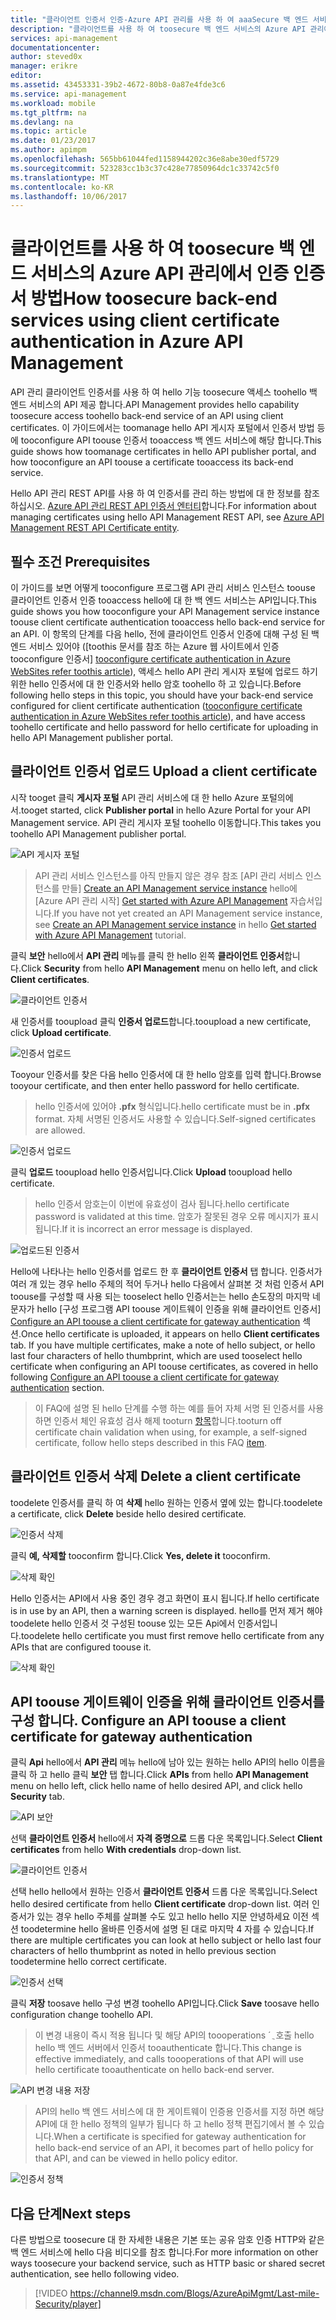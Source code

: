 ```yaml
---
title: "클라이언트 인증서 인증-Azure API 관리를 사용 하 여 aaaSecure 백 엔드 서비스 | Microsoft Docs"
description: "클라이언트를 사용 하 여 toosecure 백 엔드 서비스의 Azure API 관리에서 인증 인증서 방법을 알아봅니다."
services: api-management
documentationcenter: 
author: steved0x
manager: erikre
editor: 
ms.assetid: 43453331-39b2-4672-80b8-0a87e4fde3c6
ms.service: api-management
ms.workload: mobile
ms.tgt_pltfrm: na
ms.devlang: na
ms.topic: article
ms.date: 01/23/2017
ms.author: apimpm
ms.openlocfilehash: 565bb61044fed1158944202c36e8abe30edf5729
ms.sourcegitcommit: 523283cc1b3c37c428e77850964dc1c33742c5f0
ms.translationtype: MT
ms.contentlocale: ko-KR
ms.lasthandoff: 10/06/2017
---
```

# <a name="how-toosecure-back-end-services-using-client-certificate-authentication-in-azure-api-management"></a><span data-ttu-id="a21cd-103">클라이언트를 사용 하 여 toosecure 백 엔드 서비스의 Azure API 관리에서 인증 인증서 방법</span><span class="sxs-lookup"><span data-stu-id="a21cd-103">How toosecure back-end services using client certificate authentication in Azure API Management</span></span>
<span data-ttu-id="a21cd-104">API 관리 클라이언트 인증서를 사용 하 여 hello 기능 toosecure 액세스 toohello 백 엔드 서비스의 API 제공 합니다.</span><span class="sxs-lookup"><span data-stu-id="a21cd-104">API Management provides hello capability toosecure access toohello back-end service of an API using client certificates.</span></span> <span data-ttu-id="a21cd-105">이 가이드에서는 toomanage hello API 게시자 포털에서 인증서 방법 등에 tooconfigure API toouse 인증서 tooaccess 백 엔드 서비스에 해당 합니다.</span><span class="sxs-lookup"><span data-stu-id="a21cd-105">This guide shows how toomanage certificates in hello API publisher portal, and how tooconfigure an API toouse a certificate tooaccess its back-end service.</span></span>

<span data-ttu-id="a21cd-106">Hello API 관리 REST API를 사용 하 여 인증서를 관리 하는 방법에 대 한 정보를 참조 하십시오. [Azure API 관리 REST API 인증서 엔터티][Azure API Management REST API Certificate entity]합니다.</span><span class="sxs-lookup"><span data-stu-id="a21cd-106">For information about managing certificates using hello API Management REST API, see [Azure API Management REST API Certificate entity][Azure API Management REST API Certificate entity].</span></span>

## <span data-ttu-id="a21cd-107"><a name="prerequisites"> </a>필수 조건</span><span class="sxs-lookup"><span data-stu-id="a21cd-107"><a name="prerequisites"> </a>Prerequisites</span></span>
<span data-ttu-id="a21cd-108">이 가이드를 보면 어떻게 tooconfigure 프로그램 API 관리 서비스 인스턴스 toouse 클라이언트 인증서 인증 tooaccess hello에 대 한 백 엔드 서비스는 API입니다.</span><span class="sxs-lookup"><span data-stu-id="a21cd-108">This guide shows you how tooconfigure your API Management service instance toouse client certificate authentication tooaccess hello back-end service for an API.</span></span> <span data-ttu-id="a21cd-109">이 항목의 단계를 다음 hello, 전에 클라이언트 인증서 인증에 대해 구성 된 백 엔드 서비스 있어야 ([toothis 문서를 참조 하는 Azure 웹 사이트에서 인증 tooconfigure 인증서] [ tooconfigure certificate authentication in Azure WebSites refer toothis article]), 액세스 hello API 관리 게시자 포털에 업로드 하기 위한 hello 인증서에 대 한 인증서와 hello 암호 toohello 하 고 있습니다.</span><span class="sxs-lookup"><span data-stu-id="a21cd-109">Before following hello steps in this topic, you should have your back-end service configured for client certificate authentication ([tooconfigure certificate authentication in Azure WebSites refer toothis article][tooconfigure certificate authentication in Azure WebSites refer toothis article]), and have access toohello certificate and hello password for hello certificate for uploading in hello API Management publisher portal.</span></span>

## <span data-ttu-id="a21cd-110"><a name="step1"> </a>클라이언트 인증서 업로드</span><span class="sxs-lookup"><span data-stu-id="a21cd-110"><a name="step1"> </a>Upload a client certificate</span></span>
<span data-ttu-id="a21cd-111">시작 tooget 클릭 **게시자 포털** API 관리 서비스에 대 한 hello Azure 포털의에서.</span><span class="sxs-lookup"><span data-stu-id="a21cd-111">tooget started, click **Publisher portal** in hello Azure Portal for your API Management service.</span></span> <span data-ttu-id="a21cd-112">API 관리 게시자 포털 toohello 이동합니다.</span><span class="sxs-lookup"><span data-stu-id="a21cd-112">This takes you toohello API Management publisher portal.</span></span>

![API 게시자 포털][api-management-management-console]

> <span data-ttu-id="a21cd-114">API 관리 서비스 인스턴스를 아직 만들지 않은 경우 참조 [API 관리 서비스 인스턴스를 만들] [ Create an API Management service instance] hello에 [Azure API 관리 시작] [ Get started with Azure API Management] 자습서입니다.</span><span class="sxs-lookup"><span data-stu-id="a21cd-114">If you have not yet created an API Management service instance, see [Create an API Management service instance][Create an API Management service instance] in hello [Get started with Azure API Management][Get started with Azure API Management] tutorial.</span></span>
> 
> 

<span data-ttu-id="a21cd-115">클릭 **보안** hello에서 **API 관리** 메뉴를 클릭 한 hello 왼쪽 **클라이언트 인증서**합니다.</span><span class="sxs-lookup"><span data-stu-id="a21cd-115">Click **Security** from hello **API Management** menu on hello left, and click **Client certificates**.</span></span>

![클라이언트 인증서][api-management-security-client-certificates]

<span data-ttu-id="a21cd-117">새 인증서를 tooupload 클릭 **인증서 업로드**합니다.</span><span class="sxs-lookup"><span data-stu-id="a21cd-117">tooupload a new certificate, click **Upload certificate**.</span></span>

![인증서 업로드][api-management-upload-certificate]

<span data-ttu-id="a21cd-119">Tooyour 인증서를 찾은 다음 hello 인증서에 대 한 hello 암호를 입력 합니다.</span><span class="sxs-lookup"><span data-stu-id="a21cd-119">Browse tooyour certificate, and then enter hello password for hello certificate.</span></span>

> <span data-ttu-id="a21cd-120">hello 인증서에 있어야 **.pfx** 형식입니다.</span><span class="sxs-lookup"><span data-stu-id="a21cd-120">hello certificate must be in **.pfx** format.</span></span> <span data-ttu-id="a21cd-121">자체 서명된 인증서도 사용할 수 있습니다.</span><span class="sxs-lookup"><span data-stu-id="a21cd-121">Self-signed certificates are allowed.</span></span>
> 
> 

![인증서 업로드][api-management-upload-certificate-form]

<span data-ttu-id="a21cd-123">클릭 **업로드** tooupload hello 인증서입니다.</span><span class="sxs-lookup"><span data-stu-id="a21cd-123">Click **Upload** tooupload hello certificate.</span></span>

> <span data-ttu-id="a21cd-124">hello 인증서 암호는이 이번에 유효성이 검사 됩니다.</span><span class="sxs-lookup"><span data-stu-id="a21cd-124">hello certificate password is validated at this time.</span></span> <span data-ttu-id="a21cd-125">암호가 잘못된 경우 오류 메시지가 표시됩니다.</span><span class="sxs-lookup"><span data-stu-id="a21cd-125">If it is incorrect an error message is displayed.</span></span>
> 
> 

![업로드된 인증서][api-management-certificate-uploaded]

<span data-ttu-id="a21cd-127">Hello에 나타나는 hello 인증서를 업로드 한 후 **클라이언트 인증서** 탭 합니다. 인증서가 여러 개 있는 경우 hello 주체의 적어 두거나 hello 다음에서 살펴본 것 처럼 인증서 API toouse를 구성할 때 사용 되는 tooselect hello 인증서는는 hello 손도장의 마지막 네 문자가 hello [구성 프로그램 API toouse 게이트웨이 인증을 위해 클라이언트 인증서] [ Configure an API toouse a client certificate for gateway authentication] 섹션.</span><span class="sxs-lookup"><span data-stu-id="a21cd-127">Once hello certificate is uploaded, it appears on hello **Client certificates** tab. If you have multiple certificates, make a note of hello subject, or hello last four characters of hello thumbprint, which are used tooselect hello certificate when configuring an API toouse certificates, as covered in hello following [Configure an API toouse a client certificate for gateway authentication][Configure an API toouse a client certificate for gateway authentication] section.</span></span>

> <span data-ttu-id="a21cd-128">이 FAQ에 설명 된 hello 단계를 수행 하는 예를 들어 자체 서명 된 인증서를 사용 하면 인증서 체인 유효성 검사 해제 tooturn [항목](api-management-faq.md#can-i-use-a-self-signed-ssl-certificate-for-a-back-end)합니다.</span><span class="sxs-lookup"><span data-stu-id="a21cd-128">tooturn off certificate chain validation when using, for example, a self-signed certificate, follow hello steps described in this FAQ [item](api-management-faq.md#can-i-use-a-self-signed-ssl-certificate-for-a-back-end).</span></span>
> 
> 

## <span data-ttu-id="a21cd-129"><a name="step1a"> </a>클라이언트 인증서 삭제</span><span class="sxs-lookup"><span data-stu-id="a21cd-129"><a name="step1a"> </a>Delete a client certificate</span></span>
<span data-ttu-id="a21cd-130">toodelete 인증서를 클릭 하 여 **삭제** hello 원하는 인증서 옆에 있는 합니다.</span><span class="sxs-lookup"><span data-stu-id="a21cd-130">toodelete a certificate, click **Delete** beside hello desired certificate.</span></span>

![인증서 삭제][api-management-certificate-delete]

<span data-ttu-id="a21cd-132">클릭 **예, 삭제할** tooconfirm 합니다.</span><span class="sxs-lookup"><span data-stu-id="a21cd-132">Click **Yes, delete it** tooconfirm.</span></span>

![삭제 확인][api-management-confirm-delete]

<span data-ttu-id="a21cd-134">Hello 인증서는 API에서 사용 중인 경우 경고 화면이 표시 됩니다.</span><span class="sxs-lookup"><span data-stu-id="a21cd-134">If hello certificate is in use by an API, then a warning screen is displayed.</span></span> <span data-ttu-id="a21cd-135">hello를 먼저 제거 해야 toodelete hello 인증서 것 구성된 toouse 있는 모든 Api에서 인증서입니다.</span><span class="sxs-lookup"><span data-stu-id="a21cd-135">toodelete hello certificate you must first remove hello certificate from any APIs that are configured toouse it.</span></span>

![삭제 확인][api-management-confirm-delete-policy]

## <span data-ttu-id="a21cd-137"><a name="step2"></a>API toouse 게이트웨이 인증을 위해 클라이언트 인증서를 구성 합니다.</span><span class="sxs-lookup"><span data-stu-id="a21cd-137"><a name="step2"> </a>Configure an API toouse a client certificate for gateway authentication</span></span>
<span data-ttu-id="a21cd-138">클릭 **Api** hello에서 **API 관리** 메뉴 hello에 남아 있는 원하는 hello API의 hello 이름을 클릭 하 고 hello 클릭 **보안** 탭 합니다.</span><span class="sxs-lookup"><span data-stu-id="a21cd-138">Click **APIs** from hello **API Management** menu on hello left, click hello name of hello desired API, and click hello **Security** tab.</span></span>

![API 보안][api-management-api-security]

<span data-ttu-id="a21cd-140">선택 **클라이언트 인증서** hello에서 **자격 증명으로** 드롭 다운 목록입니다.</span><span class="sxs-lookup"><span data-stu-id="a21cd-140">Select **Client certificates** from hello **With credentials** drop-down list.</span></span>

![클라이언트 인증서][api-management-mutual-certificates]

<span data-ttu-id="a21cd-142">선택 hello hello에서 원하는 인증서 **클라이언트 인증서** 드롭 다운 목록입니다.</span><span class="sxs-lookup"><span data-stu-id="a21cd-142">Select hello desired certificate from hello **Client certificate** drop-down list.</span></span> <span data-ttu-id="a21cd-143">여러 인증서가 있는 경우 hello 주체를 살펴볼 수도 있고 hello hello 지문 안녕하세요 이전 섹션 toodetermine hello 올바른 인증서에 설명 된 대로 마지막 4 자를 수 있습니다.</span><span class="sxs-lookup"><span data-stu-id="a21cd-143">If there are multiple certificates you can look at hello subject or hello last four characters of hello thumbprint as noted in hello previous section toodetermine hello correct certificate.</span></span>

![인증서 선택][api-management-select-certificate]

<span data-ttu-id="a21cd-145">클릭 **저장** toosave hello 구성 변경 toohello API입니다.</span><span class="sxs-lookup"><span data-stu-id="a21cd-145">Click **Save** toosave hello configuration change toohello API.</span></span>

> <span data-ttu-id="a21cd-146">이 변경 내용이 즉시 적용 됩니다 및 해당 API의 toooperations ´ ֲ 호출 hello hello 백 엔드 서버에서 인증서 tooauthenticate 합니다.</span><span class="sxs-lookup"><span data-stu-id="a21cd-146">This change is effective immediately, and calls toooperations of that API will use hello certificate tooauthenticate on hello back-end server.</span></span>
> 
> 

![API 변경 내용 저장][api-management-save-api]

> <span data-ttu-id="a21cd-148">API의 hello 백 엔드 서비스에 대 한 게이트웨이 인증용 인증서를 지정 하면 해당 API에 대 한 hello 정책의 일부가 됩니다 하 고 hello 정책 편집기에서 볼 수 있습니다.</span><span class="sxs-lookup"><span data-stu-id="a21cd-148">When a certificate is specified for gateway authentication for hello back-end service of an API, it becomes part of hello policy for that API, and can be viewed in hello policy editor.</span></span>
> 
> 

![인증서 정책][api-management-certificate-policy]

## <a name="next-steps"></a><span data-ttu-id="a21cd-150">다음 단계</span><span class="sxs-lookup"><span data-stu-id="a21cd-150">Next steps</span></span>
<span data-ttu-id="a21cd-151">다른 방법으로 toosecure 대 한 자세한 내용은 기본 또는 공유 암호 인증 HTTP와 같은 백 엔드 서비스에 hello 다음 비디오를 참조 합니다.</span><span class="sxs-lookup"><span data-stu-id="a21cd-151">For more information on other ways toosecure your backend service, such as HTTP basic or shared secret authentication, see hello following video.</span></span>

> [!VIDEO https://channel9.msdn.com/Blogs/AzureApiMgmt/Last-mile-Security/player]
> 
> 

[api-management-management-console]: ./media/api-management-howto-mutual-certificates/api-management-management-console.png
[api-management-security-client-certificates]: ./media/api-management-howto-mutual-certificates/api-management-security-client-certificates.png
[api-management-upload-certificate]: ./media/api-management-howto-mutual-certificates/api-management-upload-certificate.png
[api-management-upload-certificate-form]: ./media/api-management-howto-mutual-certificates/api-management-upload-certificate-form.png
[api-management-certificate-uploaded]: ./media/api-management-howto-mutual-certificates/api-management-certificate-uploaded.png
[api-management-api-security]: ./media/api-management-howto-mutual-certificates/api-management-api-security.png
[api-management-mutual-certificates]: ./media/api-management-howto-mutual-certificates/api-management-mutual-certificates.png
[api-management-select-certificate]: ./media/api-management-howto-mutual-certificates/api-management-select-certificate.png
[api-management-save-api]: ./media/api-management-howto-mutual-certificates/api-management-save-api.png
[api-management-certificate-policy]: ./media/api-management-howto-mutual-certificates/api-management-certificate-policy.png
[api-management-certificate-delete]: ./media/api-management-howto-mutual-certificates/api-management-certificate-delete.png
[api-management-confirm-delete]: ./media/api-management-howto-mutual-certificates/api-management-confirm-delete.png
[api-management-confirm-delete-policy]: ./media/api-management-howto-mutual-certificates/api-management-confirm-delete-policy.png



[How tooadd operations tooan API]: api-management-howto-add-operations.md
[How tooadd and publish a product]: api-management-howto-add-products.md
[Monitoring and analytics]: ../api-management-monitoring.md
[Add APIs tooa product]: api-management-howto-add-products.md#add-apis
[Publish a product]: api-management-howto-add-products.md#publish-product
[Get started with Azure API Management]: api-management-get-started.md
[API Management policy reference]: api-management-policy-reference.md
[Caching policies]: api-management-policy-reference.md#caching-policies
[Create an API Management service instance]: api-management-get-started.md#create-service-instance

[Azure API Management REST API Certificate entity]: http://msdn.microsoft.com/library/azure/dn783483.aspx
[WebApp-GraphAPI-DotNet]: https://github.com/AzureADSamples/WebApp-GraphAPI-DotNet
[tooconfigure certificate authentication in Azure WebSites refer toothis article]: https://azure.microsoft.com/en-us/documentation/articles/app-service-web-configure-tls-mutual-auth/

[Prerequisites]: #prerequisites
[Upload a client certificate]: #step1
[Delete a client certificate]: #step1a
[Configure an API toouse a client certificate for gateway authentication]: #step2
[Test hello configuration by calling an operation in hello Developer Portal]: #step3
[Next steps]: #next-steps



